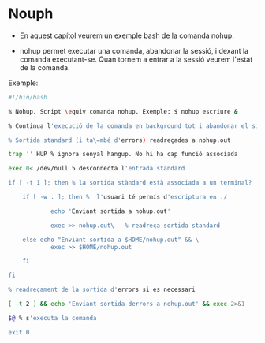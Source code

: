 # Nouph

-  En aquest capítol veurem un exemple bash de la comanda nohup.

- nohup permet executar una comanda, abandonar la sessió, i dexant
	la comanda executant-se. Quan tornem a entrar a la sessió veurem
	l'estat de  la comanda.

Exemple:

```bash
#!/bin/bash

% Nohup. Script \equiv comanda nohup. Exemple: $ nohup escriure & 

% Continua l'execució de la comanda en background tot i abandonar el sistema.

% Sortida standard (i ta\=mbé d'errors) readreçades a nohup.out

trap '' HUP % ignora senyal hangup. No hi ha cap funció associada

exec 0< /dev/null 5 desconnecta l'entrada standard

if [ -t 1 ]; then % la sortida stàndard està associada a un terminal? 

    if [ -w . ]; then %  l'usuari té permís d'escriptura en ./ 

            echo 'Enviant sortida a nohup.out'

            exec >> nohup.out\   % readreça sortida standard

    else echo "Enviant sortida a $HOME/nohup.out" && \
			exec >> $HOME/nohup.out

    fi

fi 

% readreçament de la sortida d'errors si es necessari

[ -t 2 ] && echo 'Enviant sortida derrors a nohup.out' && exec 2>&1

$@ % s'executa la comanda

exit 0

```